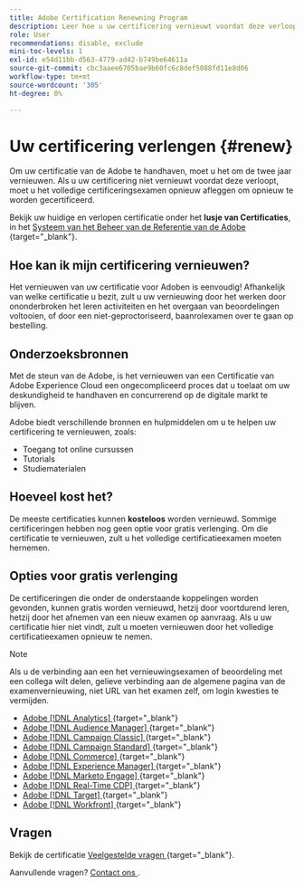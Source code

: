 ```yaml
---
title: Adobe Certification Renewning Program
description: Leer hoe u uw certificering vernieuwt voordat deze verloopt.
role: User
recommendations: disable, exclude
mini-toc-levels: 1
exl-id: e54d11bb-d563-4779-ad42-b749be64611a
source-git-commit: cbc3aaee6705bae9b60fc6c8def5088fd11e8d06
workflow-type: tm+mt
source-wordcount: '305'
ht-degree: 0%

---
```


# Uw certificering verlengen {#renew}

Om uw certificatie van de Adobe te handhaven, moet u het om de twee jaar vernieuwen. Als u uw certificering niet vernieuwt voordat deze verloopt, moet u het volledige certificeringsexamen opnieuw afleggen om opnieuw te worden gecertificeerd.

Bekijk uw huidige en verlopen certificatie onder het **lusje van Certificaties**, in het [ Systeem van het Beheer van de Referentie van de Adobe ](https://www.certmetrics.com/adobe/candidate/cert_summary.aspx) {target="_blank"}.

## Hoe kan ik mijn certificering vernieuwen?

Het vernieuwen van uw certificatie voor Adoben is eenvoudig! Afhankelijk van welke certificatie u bezit, zult u uw vernieuwing door het werken door ononderbroken het leren activiteiten en het overgaan van beoordelingen voltooien, of door een niet-geproctoriseerd, baanrolexamen over te gaan op bestelling.

## Onderzoeksbronnen

Met de steun van de Adobe, is het vernieuwen van een Certificatie van Adobe Experience Cloud een ongecompliceerd proces dat u toelaat om uw deskundigheid te handhaven en concurrerend op de digitale markt te blijven.

Adobe biedt verschillende bronnen en hulpmiddelen om u te helpen uw certificering te vernieuwen, zoals:

* Toegang tot online cursussen
* Tutorials
* Studiematerialen

## Hoeveel kost het?

De meeste certificaties kunnen **kosteloos** worden vernieuwd. Sommige certificeringen hebben nog geen optie voor gratis verlenging. Om die certificatie te vernieuwen, zult u het volledige certificatieexamen moeten hernemen.

## Opties voor gratis verlenging

De certificeringen die onder de onderstaande koppelingen worden gevonden, kunnen gratis worden vernieuwd, hetzij door voortdurend leren, hetzij door het afnemen van een nieuw examen op aanvraag. Als u uw certificatie hier niet vindt, zult u moeten vernieuwen door het volledige certificatieexamen opnieuw te nemen.

>[!NOTE]
>
>Als u de verbinding aan een het vernieuwingsexamen of beoordeling met een collega wilt delen, gelieve verbinding aan de algemene pagina van de examenvernieuwing, niet URL van het examen zelf, om login kwesties te vermijden.

* [ Adobe  [!DNL Analytics] ](https://experienceleague.adobe.com/docs/certification/certification/technical-certifications/aa/aa-renew.html) {target="_blank"}
* [ Adobe  [!DNL Audience Manager] ](https://experienceleague.adobe.com/docs/certification/certification/technical-certifications/aam/aam-renew.html) {target="_blank"}
* [ Adobe  [!DNL Campaign Classic] ](https://experienceleague.adobe.com/docs/certification/certification/technical-certifications/acc/acc-renew.html) {target="_blank"}
* [ Adobe  [!DNL Campaign Standard] ](https://experienceleague.adobe.com/docs/certification/certification/technical-certifications/acs/acs-renew.html) {target="_blank"}
* [ Adobe  [!DNL Commerce] ](https://experienceleague.adobe.com/docs/certification/certification/technical-certifications/ac/ac-renew.html) {target="_blank"}
* [ Adobe  [!DNL Experience Manager] ](https://experienceleague.adobe.com/docs/certification/certification/technical-certifications/aem/aem-renew.html) {target="_blank"}
* [ Adobe  [!DNL Marketo Engage] ](https://experienceleague.adobe.com/docs/certification/certification/technical-certifications/ame/ame-renew.html) {target="_blank"}
* [ Adobe  [!DNL Real-Time CDP] ](https://experienceleague.adobe.com/docs/certification/certification/technical-certifications/rtcdp/rtcdp-renew.html) {target="_blank"}
* [ Adobe  [!DNL Target] ](https://experienceleague.adobe.com/docs/certification/certification/technical-certifications/at/at-renew.html) {target="_blank"}
* [ Adobe  [!DNL Workfront] ](https://experienceleague.adobe.com/docs/certification/program/technical-certifications/aw/aw-renew.html) {target="_blank"}

## Vragen

Bekijk de certificatie [ Veelgestelde vragen ](https://experienceleague.adobe.com/docs/certification/certification/faq.html) {target="_blank"}.

Aanvullende vragen? [ Contact ons ](mailto:certif@adobe.com).

